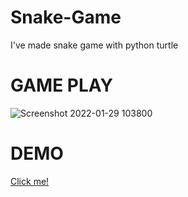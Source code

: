 # Snake-Game
I've made snake game with python turtle

# GAME PLAY

![Screenshot 2022-01-29 103800](https://user-images.githubusercontent.com/74828364/151652359-baaaebd5-3db5-4b81-a85a-84104adf41b3.png)

# DEMO
<a href="https://replit.com/@MertSaygl/mainpy#main.py">Click me!</a>
